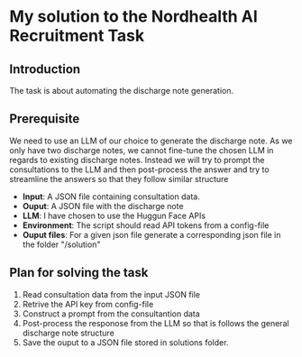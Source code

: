 # My solution to the Nordhealth AI Recruitment Task

## Introduction
The task is about automating the discharge note generation.

## Prerequisite
We need to use an LLM of our choice to generate the discharge note.
As we only have two discharge notes, we cannot fine-tune the chosen LLM in regards to existing discharge notes.
Instead we will try to prompt the consultations to the LLM and then post-process the answer and try to streamline
the answers so that they follow similar structure
- **Input**: A JSON file containing consultation data.
- **Ouput**: A JSON file with the discharge note 
- **LLM**: I have chosen to use the Huggun Face APIs
- **Environment**: The script should read API tokens from a config-file
- **Ouput files**: For a given json file generate a corresponding json file in the folder "/solution"

## Plan for solving the task
1. Read consultation data from the input JSON file
2. Retrive the API key from config-file
3. Construct a prompt from the consultantion data
4. Post-process the responose from the LLM so that is follows the general discharge note structure
5. Save the ouput to a JSON file stored in solutions folder.